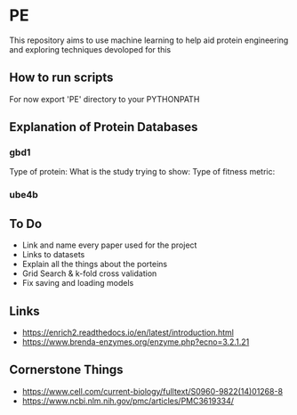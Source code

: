 # PE

This repository aims to use machine learning to help aid protein engineering and exploring techniques devoloped for this

## How to run scripts

For now export 'PE' directory to your PYTHONPATH

## Explanation of Protein Databases

### gbd1

Type of protein:
What is the study trying to show:
Type of fitness metric:

### ube4b











## To Do
- Link and name every paper used for the project
- Links to datasets
- Explain all the things about the porteins
- Grid Search & k-fold cross validation
- Fix saving and loading models

## Links

- https://enrich2.readthedocs.io/en/latest/introduction.html
- https://www.brenda-enzymes.org/enzyme.php?ecno=3.2.1.21

## Cornerstone Things

- https://www.cell.com/current-biology/fulltext/S0960-9822(14)01268-8
- https://www.ncbi.nlm.nih.gov/pmc/articles/PMC3619334/
